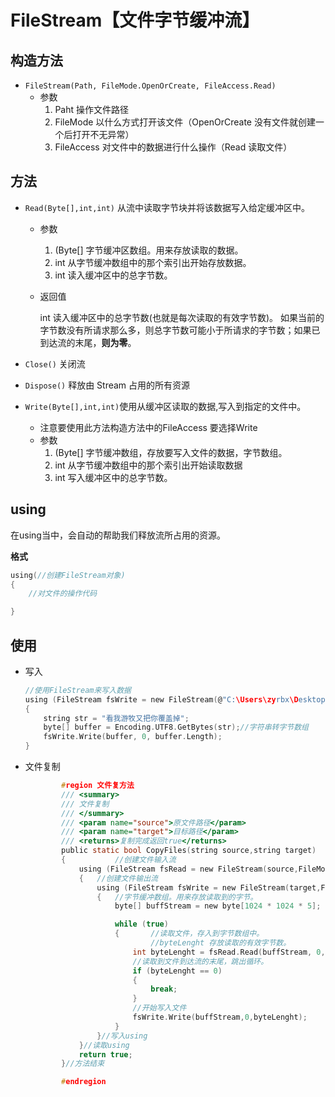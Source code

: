 # FileStream【文件字节缓冲流】

## 构造方法

- `FileStream(Path, FileMode.OpenOrCreate, FileAccess.Read)`
  - 参数
    1. Paht 操作文件路径
    2. FileMode 以什么方式打开该文件（OpenOrCreate 没有文件就创建一个后打开不无异常）
    3. FileAccess 对文件中的数据进行什么操作（Read 读取文件）

## 方法

- `Read(Byte[],int,int)` 从流中读取字节块并将该数据写入给定缓冲区中。

  - 参数

    1. (Byte[] 字节缓冲区数组。用来存放读取的数据。
    2. int 从字节缓冲数组中的那个索引出开始存放数据。
    3. int 读入缓冲区中的总字节数。

  - 返回值

    int 读入缓冲区中的总字节数(也就是每次读取的有效字节数)。 如果当前的字节数没有所请求那么多，则总字节数可能小于所请求的字节数；如果已到达流的末尾，**则为零**。

- `Close()` 关闭流

- `Dispose()` 释放由 Stream 占用的所有资源

- `Write(Byte[],int,int)`使用从缓冲区读取的数据,写入到指定的文件中。

  - 注意要使用此方法构造方法中的FileAccess 要选择Write
  - 参数
    1. (Byte[] 字节缓冲数组，存放要写入文件的数据，字节数组。
    2. int 从字节缓冲数组中的那个索引出开始读取数据
    3. int 写入缓冲区中的总字节数。

## using

在using当中，会自动的帮助我们释放流所占用的资源。

**格式**

```c
using(//创建FileStream对象)
{
    //对文件的操作代码

}
```

## 使用

- 写入

  ```c
  //使用FileStream来写入数据
  using (FileStream fsWrite = new FileStream(@"C:\Users\zyrbx\Desktop\new.txt", FileMode.OpenOrCreate, FileAccess.Write))
  {
      string str = "看我游牧又把你覆盖掉";
      byte[] buffer = Encoding.UTF8.GetBytes(str);//字符串转字节数组
      fsWrite.Write(buffer, 0, buffer.Length);
  }
  ```

- 文件复制

  ```c
          #region 文件复方法
          /// <summary>
          /// 文件复制
          /// </summary>
          /// <param name="source">原文件路径</param>
          /// <param name="target">目标路径</param>
          /// <returns>复制完成返回true</returns>
          public static bool CopyFiles(string source,string target)
          {           //创建文件输入流
              using (FileStream fsRead = new FileStream(source,FileMode.OpenOrCreate,FileAccess.Read) )
              {   //创建文件输出流
                  using (FileStream fsWrite = new FileStream(target,FileMode.OpenOrCreate,FileAccess.Write))
                  {   //字节缓冲数组。用来存放读取到的字节。
                      byte[] buffStream = new byte[1024 * 1024 * 5];
  
                      while (true)
                      {       //读取文件，存入到字节数组中。
                              //byteLenght 存放读取的有效字节数。
                          int byteLenght = fsRead.Read(buffStream, 0, buffStream.Length);
                          //读取到文件到达流的末尾，跳出循环。
                          if (byteLenght == 0)
                          {
                              break;
                          }
                          //开始写入文件
                          fsWrite.Write(buffStream,0,byteLenght);
                      }
                  }//写入using
              }//读取using
              return true;
          }//方法结束
  
          #endregion
  ```

